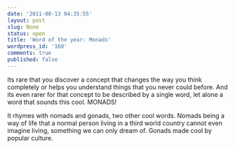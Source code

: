 ```yaml
---
date: '2011-08-13 04:35:55'
layout: post
slug: None
status: open
title: 'Word of the year: Monads'
wordpress_id: '160'
comments: true
published: false
---
```


Its rare that you discover a concept that changes the way you think completely or helps you understand things that you never could before. And its even rarer for that concept to be described by a single word, let alone a word that sounds this cool. MONADS!  

It rhymes with nomads and gonads, two other cool words. Nomads being a way of life that a normal person living in a third world country cannot even imagine living, something we can only dream of. Gonads made cool by popular culture.
